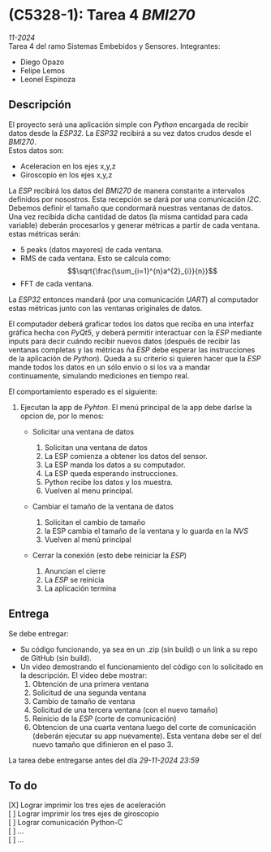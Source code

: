 # (C5328-1): Tarea 4 _BMI270_
_11-2024_  
Tarea 4 del ramo Sistemas Embebidos y Sensores.
Integrantes:  
- Diego Opazo
- Felipe Lemos
- Leonel Espinoza

## Descripción
El proyecto será una aplicación simple con _Python_ encargada de recibir datos desde la _ESP32_. La _ESP32_ recibirá a su vez datos crudos desde el _BMI270_.  
Estos datos son:
- Aceleracion en los ejes x,y,z
- Giroscopio en los ejes x,y,z

La _ESP_ recibirá los datos del _BMI270_ de manera constante a intervalos definidos por nosostros. Esta recepción se dará por una comunicación _I2C_. Debemos definir el tamaño que condormará nuestras ventanas de datos. Una vez recibida dicha cantidad de datos (la misma cantidad para cada variable) deberán procesarlos y generar métricas a partir de cada ventana. estas métricas serán:
- 5 peaks (datos mayores) de cada ventana.
- RMS de cada ventana. Esto se calcula como: $$\sqrt{\frac{\sum_{i=1}^{n}a^{2}_{i}}{n}}$$
- FFT de cada ventana.  

La _ESP32_ entonces mandará (por una comunicación _UART_) al computador estas métricas junto con las ventanas originales de datos.  

El computador deberá graficar todos los datos que reciba en una interfaz gráfica hecha con _PyQt5_, y deberá permitir interactuar con la _ESP_ mediante inputs para decir cuándo recibir nuevos datos (después de recibir las ventanas completas y las métricas ña _ESP_ debe esperar las instrucciones de la aplicación de _Python_). Queda a su criterio si quieren hacer que la _ESP_ mande todos los datos en un sólo envio o si los va a mandar continuamente, simulando mediciones en tiempo real.

El comportamiento esperado es el siguiente:  
1. Ejecutan la app de _Pyhton_. El menú principal de la app debe darlse la opcion de, por lo menos:

    - Solicitar una ventana de datos
        1. Solicitan una ventana de datos
        2. La ESP comienza a obtener los datos del sensor.
        3. La ESP manda los datos a su computador.
        4. La ESP queda esperando instrucciones.
        5. Python recibe los datos y los muestra.
        6. Vuelven al menu principal.

    - Cambiar el tamaño de la ventana de datos
        1. Solicitan el cambio de tamaño
        2. la ESP cambia el tamaño de la ventana y lo guarda en la _NVS_
        3. Vuelven al menú principal

    - Cerrar la conexión (esto debe reiniciar la _ESP_)
        1. Anuncian el cierre
        2. La _ESP_ se reinicia
        3. La aplicación termina

## Entrega
Se debe entregar:
- Su código funcionando, ya sea en un .zip (sin build) o un link a su repo de GitHub (sin build).
- Un video demostrando el funcionamiento del código con lo solicitado en la descripción. El video debe mostrar:  
    1. Obtención de una primera ventana
    2. Solicitud de una segunda ventana
    3. Cambio de tamaño de ventana
    4. Solicitud de una tercera ventana (con el nuevo tamaño)
    5. Reinicio de la _ESP_ (corte de comunicación)
    6. Obtencion de una cuarta ventana luego del corte de comunicación (deberán ejecutar su app nuevamente). Esta ventana debe ser el del nuevo tamaño que difinieron en el paso 3.

La tarea debe entregarse antes del día _29-11-2024 23:59_ 

## To do
 [X] Lograr imprimir los tres ejes de aceleración  
 [ ] Lograr imprimir los tres ejes de giroscopio  
 [ ] Lograr comunicación Python-C  
 [ ] ...  
 [ ] ...  